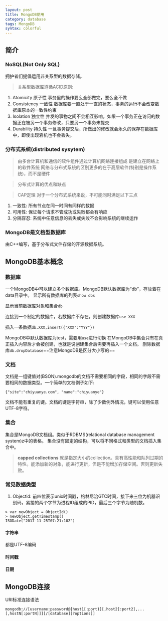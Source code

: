```yaml
---
layout: post
title: MongoDB使用
category: database
tags: MongoDB
syntax: colorful
---
```

## 简介
### NoSQL(Not Only SQL)
拥护者们提倡运用非关系型的数据存储。
> 关系型数据库遵循ACID原则:
1. Atomicity 原子性
事务里的操作要么全部做完，要么全不做
2. Consistency 一致性
数据库要一直处于一直的状态，事务的运行不会改变数据库原本的一致性约束
3. Isolation 独立性
并发的事物之间不会相互影响。如果一个事务正在访问的数据正在被另一个事务修改，只要另一个事务未提交
4. Durability 持久性
一旦事务提交后，所做出的修改就会永久的保存在数据库中，即使出现宕机也不会丢失。

### 分布式系统(distributed sysytem)
>由多台计算机和通信的软件组件通过计算机网络连接组成
是建立在网络上的软件系统
网络与分布式系统的区别更多的在于高层软件(特别是操作系统)，而不是硬件


> 分布式计算的优点和缺点

> CAP定理
对于一个分布式系统来说，不可能同时满足以下三点
1.  一致性: 所有节点在同一时间有同样的数据
2. 可用性: 保证每个请求不管成功或失败都会有响应
3. 分隔容忍: 系统中任意信息的丢失或失败不会影响系统的继续运作
### MongoDB是文档型数据库
由C++编写，基于分布式文件存储的开源数据系统。

## MongoDB基本概念
### 数据库
一个MongoDB中可以建立多个数据库。MongoDB默认数据库为“db”，存放着在data目录中。
显示所有数据库的列表`show dbs`

显示当前数据库对象和集合`db`

连接到一个制定的数据库，若数据库不存在，则创建数据库`use XXX`

插入一条数据`db.XXX,insert({"XXX":"YYY"})`

MongoDB中默认数据库为test，需要用`use`进行切换
在MongoDB中集合只有在真正插入内容后才会被创建，也就是说创建集合后需要再插入一个文档。
删除数据库`db.dropDatabase`==注意MongoDB是区分大小写的==
### 文档
文档是一组键值对(BSON).mongodb的文档不需要相同的字段，相同的字段不需要相同的数据类型。一个简单的文档例子如下:
~~~
{"site":"chiyuanye.com", "name":"chiyuanye"}
~~~
文档不能有重复的键。文档的键是字符串，除了少数例外情况，键可以使用任意UTF-8字符。
### 集合
集合是MongoDB文档组。类似于RDBMS(relational database management system)z中的表格。
集合没有固定的结构，可以将不同格式和类型的文档插入集合中。
> **capped collections** 就是指定大小的collection。具有高性能和队列过期的特性。能添加新的对象，能进行更新，但是不能增加存储空间。否则更新失败。

### 常见数据类型
1. Objectid: 前四位表示unix时间戳，格林尼治GTC时间，接下来三位为机器识别码，紧接的两个字节为进程ID组成的PID，最后三个字节为随机数。
```
> var newObject = ObjectId()
> newObject.getTimestamp()
ISODate("2017-11-25T07:21:10Z")
```
#### 字符串
都是UTF-8编码

#### 时间戳
#### 日期

## MongoDB连接
URI标准连接语法
```
mongodb://[username:password@]host1[:port1][,host2[:port2],...[,hostN[:portN]]][/[database][?options]]
```


